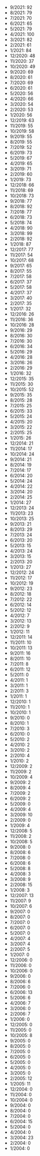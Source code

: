 *  9/2021: 92
*  8/2021: 79
*  7/2021: 70
*  6/2021: 65
*  5/2021: 79
*  4/2021: 100
*  3/2021: 82
*  2/2021: 61
*  1/2021: 84
*  12/2020: 48
*  11/2020: 37
*  10/2020: 49
*  9/2020: 69
*  8/2020: 61
*  7/2020: 69
*  6/2020: 61
*  5/2020: 56
*  4/2020: 66
*  3/2020: 54
*  2/2020: 53
*  1/2020: 56
*  12/2019: 63
*  11/2019: 55
*  10/2019: 58
*  9/2019: 55
*  8/2019: 55
*  7/2019: 52
*  6/2019: 73
*  5/2019: 67
*  4/2019: 65
*  3/2019: 71
*  2/2019: 60
*  1/2019: 73
*  12/2018: 66
*  11/2018: 69
*  10/2018: 73
*  9/2018: 77
*  8/2018: 92
*  7/2018: 77
*  6/2018: 73
*  5/2018: 74
*  4/2018: 90
*  3/2018: 99
*  2/2018: 92
*  1/2018: 87
*  12/2017: 77
*  11/2017: 54
*  10/2017: 68
*  9/2017: 65
*  8/2017: 55
*  7/2017: 58
*  6/2017: 37
*  5/2017: 58
*  4/2017: 37
*  3/2017: 40
*  2/2017: 35
*  1/2017: 32
*  12/2016: 26
*  11/2016: 36
*  10/2016: 28
*  9/2016: 29
*  8/2016: 30
*  7/2016: 30
*  6/2016: 34
*  5/2016: 29
*  4/2016: 28
*  3/2016: 26
*  2/2016: 29
*  1/2016: 32
*  12/2015: 35
*  11/2015: 30
*  10/2015: 52
*  9/2015: 35
*  8/2015: 28
*  7/2015: 25
*  6/2015: 33
*  5/2015: 24
*  4/2015: 20
*  3/2015: 22
*  2/2015: 25
*  1/2015: 26
*  12/2014: 21
*  11/2014: 17
*  10/2014: 24
*  9/2014: 21
*  8/2014: 19
*  7/2014: 17
*  6/2014: 20
*  5/2014: 24
*  4/2014: 22
*  3/2014: 20
*  2/2014: 25
*  1/2014: 27
*  12/2013: 24
*  11/2013: 23
*  10/2013: 25
*  9/2013: 21
*  8/2013: 29
*  7/2013: 24
*  6/2013: 20
*  5/2013: 15
*  4/2013: 24
*  3/2013: 15
*  2/2013: 20
*  1/2013: 27
*  12/2012: 24
*  11/2012: 17
*  10/2012: 19
*  9/2012: 23
*  8/2012: 18
*  7/2012: 22
*  6/2012: 14
*  5/2012: 12
*  4/2012: 7
*  3/2012: 13
*  2/2012: 9
*  1/2012: 11
*  12/2011: 14
*  11/2011: 10
*  10/2011: 13
*  9/2011: 16
*  8/2011: 10
*  7/2011: 8
*  6/2011: 12
*  5/2011: 0
*  4/2011: 1
*  3/2011: 1
*  2/2011: 3
*  1/2011: 1
*  12/2010: 1
*  11/2010: 1
*  10/2010: 1
*  9/2010: 0
*  8/2010: 1
*  7/2010: 3
*  6/2010: 0
*  5/2010: 2
*  4/2010: 2
*  3/2010: 2
*  2/2010: 4
*  1/2010: 2
*  12/2009: 2
*  11/2009: 2
*  10/2009: 4
*  9/2009: 2
*  8/2009: 4
*  7/2009: 2
*  6/2009: 2
*  5/2009: 0
*  4/2009: 4
*  3/2009: 10
*  2/2009: 0
*  1/2009: 4
*  12/2008: 5
*  11/2008: 2
*  10/2008: 5
*  9/2008: 0
*  8/2008: 6
*  7/2008: 0
*  6/2008: 6
*  5/2008: 8
*  4/2008: 3
*  3/2008: 9
*  2/2008: 15
*  1/2008: 3
*  12/2007: 13
*  11/2007: 9
*  10/2007: 6
*  9/2007: 0
*  8/2007: 0
*  7/2007: 0
*  6/2007: 0
*  5/2007: 0
*  4/2007: 4
*  3/2007: 4
*  2/2007: 5
*  1/2007: 0
*  12/2006: 0
*  11/2006: 0
*  10/2006: 0
*  9/2006: 0
*  8/2006: 6
*  7/2006: 0
*  6/2006: 13
*  5/2006: 6
*  4/2006: 7
*  3/2006: 0
*  2/2006: 7
*  1/2006: 0
*  12/2005: 0
*  11/2005: 0
*  10/2005: 8
*  9/2005: 0
*  8/2005: 0
*  7/2005: 0
*  6/2005: 0
*  5/2005: 0
*  4/2005: 0
*  3/2005: 0
*  2/2005: 12
*  1/2005: 11
*  12/2004: 0
*  11/2004: 0
*  10/2004: 0
*  9/2004: 0
*  8/2004: 0
*  7/2004: 0
*  6/2004: 15
*  5/2004: 0
*  4/2004: 0
*  3/2004: 23
*  2/2004: 0
*  1/2004: 0